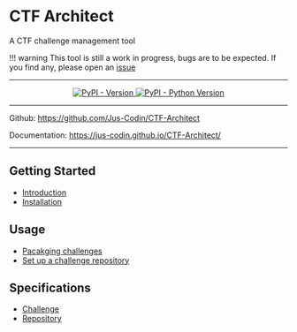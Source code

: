 # CTF Architect

A CTF challenge management tool

!!! warning
    This tool is still a work in progress, bugs are to be expected. If you find any, please open an [issue](https://github.com/Jus-Codin/CTF-Architect/issues)

---

<p align="center">
    <a href="https://pypi.org/project/ctf-architect/" target="_blank">
        <img alt="PyPI - Version" src="https://img.shields.io/pypi/v/ctf-architect">
    </a>
    <a href="https://pypi.org/project/ctf-architect/" target="_blank">
        <img alt="PyPI - Python Version" src="https://img.shields.io/pypi/pyversions/ctf-architect">
    </a>
</p>

---

Github: <a href="https://github.com/Jus-Codin/CTF-Architect" target="_blank">https://github.com/Jus-Codin/CTF-Architect</a>

Documentation: <a href="https://jus-codin.github.io/CTF-Architect/" target="_blank">https://jus-codin.github.io/CTF-Architect/</a>

---

## Getting Started
- [Introduction](./docs/introduction.md)
- [Installation](./docs/installation.md)

## Usage
- [Pacakging challenges](./docs/guides/packaging-challenges.md)
- [Set up a challenge repository](./docs/guides/repository-setup.md)

## Specifications
- [Challenge](./docs/spec/challenge.md)
- [Repository](./docs/spec/repository.md)